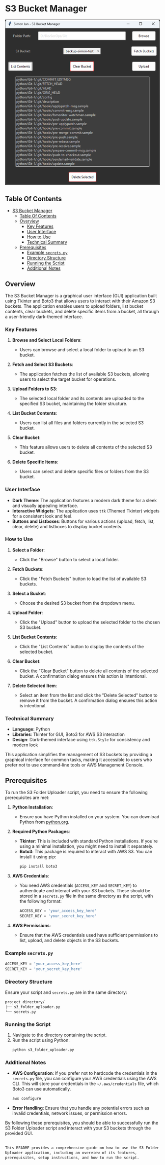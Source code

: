 # S3 Bucket Manager

![S3_Bucket_Manager](Documents/Readme.md/image.png)
## Table Of Contents
- [S3 Bucket Manager](#s3-bucket-manager)
  - [Table Of Contents](#table-of-contents)
  - [Overview](#overview)
    - [Key Features](#key-features)
    - [User Interface](#user-interface)
    - [How to Use](#how-to-use)
    - [Technical Summary](#technical-summary)
  - [Prerequisites](#prerequisites)
    - [Example `secrets.py`](#example-secretspy)
    - [Directory Structure](#directory-structure)
    - [Running the Script](#running-the-script)
    - [Additional Notes](#additional-notes)

## Overview

The S3 Bucket Manager is a graphical user interface (GUI) application built using Tkinter and Boto3 that allows users to interact with their Amazon S3 buckets. The application enables users to upload folders, list bucket contents, clear buckets, and delete specific items from a bucket, all through a user-friendly dark-themed interface.

### Key Features

1. **Browse and Select Local Folders**:
   - Users can browse and select a local folder to upload to an S3 bucket.

2. **Fetch and Select S3 Buckets**:
   - The application fetches the list of available S3 buckets, allowing users to select the target bucket for operations.

3. **Upload Folders to S3**:
   - The selected local folder and its contents are uploaded to the specified S3 bucket, maintaining the folder structure.

4. **List Bucket Contents**:
   - Users can list all files and folders currently in the selected S3 bucket.

5. **Clear Bucket**:
   - This feature allows users to delete all contents of the selected S3 bucket.

6. **Delete Specific Items**:
   - Users can select and delete specific files or folders from the S3 bucket.

### User Interface

- **Dark Theme**: The application features a modern dark theme for a sleek and visually appealing interface.
- **Interactive Widgets**: The application uses `ttk` (Themed Tkinter) widgets for a consistent look and feel.
- **Buttons and Listboxes**: Buttons for various actions (upload, fetch, list, clear, delete) and listboxes to display bucket contents.

### How to Use

1. **Select a Folder**:
   - Click the "Browse" button to select a local folder.

2. **Fetch Buckets**:
   - Click the "Fetch Buckets" button to load the list of available S3 buckets.

3. **Select a Bucket**:
   - Choose the desired S3 bucket from the dropdown menu.

4. **Upload Folder**:
   - Click the "Upload" button to upload the selected folder to the chosen S3 bucket.

5. **List Bucket Contents**:
   - Click the "List Contents" button to display the contents of the selected bucket.

6. **Clear Bucket**:
   - Click the "Clear Bucket" button to delete all contents of the selected bucket. A confirmation dialog ensures this action is intentional.

7. **Delete Selected Item**:
   - Select an item from the list and click the "Delete Selected" button to remove it from the bucket. A confirmation dialog ensures this action is intentional.

### Technical Summary

- **Language**: Python
- **Libraries**: Tkinter for GUI, Boto3 for AWS S3 interaction
- **Design**: Dark-themed interface using `ttk.Style` for consistency and modern look

This application simplifies the management of S3 buckets by providing a graphical interface for common tasks, making it accessible to users who prefer not to use command-line tools or AWS Management Console.

## Prerequisites

To run the S3 Folder Uploader script, you need to ensure the following prerequisites are met:

1. **Python Installation**:
   - Ensure you have Python installed on your system. You can download Python from [python.org](https://www.python.org/).

2. **Required Python Packages**:
   - **Tkinter**: This is included with standard Python installations. If you're using a minimal installation, you might need to install it separately.
   - **Boto3**: This package is required to interact with AWS S3. You can install it using pip:
     ```bash
     pip install boto3
     ```

3. **AWS Credentials**:
   - You need AWS credentials (`ACCESS_KEY` and `SECRET_KEY`) to authenticate and interact with your S3 buckets. These should be stored in a `secrets.py` file in the same directory as the script, with the following format:
     ```python
     ACCESS_KEY = 'your_access_key_here'
     SECRET_KEY = 'your_secret_key_here'

4. **AWS Permissions**:
   - Ensure that the AWS credentials used have sufficient permissions to list, upload, and delete objects in the S3 buckets.

### Example `secrets.py`

```python
ACCESS_KEY = 'your_access_key_here'
SECRET_KEY = 'your_secret_key_here'
```

### Directory Structure

Ensure your script and `secrets.py` are in the same directory:

```
project_directory/
├── s3_folder_uploader.py
└── secrets.py
```

### Running the Script

1. Navigate to the directory containing the script.
2. Run the script using Python:
   ```bash
   python s3_folder_uploader.py
   ```

### Additional Notes

- **AWS Configuration**: If you prefer not to hardcode the credentials in the `secrets.py` file, you can configure your AWS credentials using the AWS CLI. This will store your credentials in the `~/.aws/credentials` file, which Boto3 can use automatically.
  ```bash
  aws configure
  ```

- **Error Handling**: Ensure that you handle any potential errors such as invalid credentials, network issues, or permission errors.

By following these prerequisites, you should be able to successfully run the S3 Folder Uploader script and interact with your S3 buckets through the provided GUI.
```

This README provides a comprehensive guide on how to use the S3 Folder Uploader application, including an overview of its features, prerequisites, setup instructions, and how to run the script.